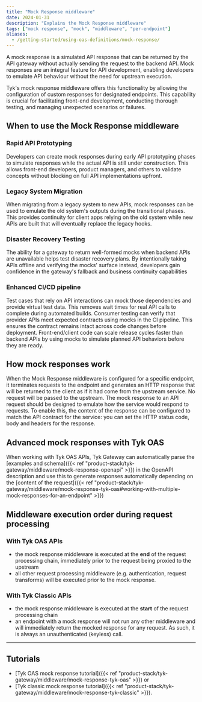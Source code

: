 ```yaml
---
title: "Mock Response middleware"
date: 2024-01-31
description: "Explains the Mock Response middleware"
tags: ["mock response", "mock", "middleware", "per-endpoint"]
aliases:
  - /getting-started/using-oas-definitions/mock-response/
---
```


A mock response is a simulated API response that can be returned by the API gateway without actually sending the request to the backend API. Mock responses are an integral feature for API development, enabling developers to emulate API behaviour without the need for upstream execution. 

Tyk's mock response middleware offers this functionality by allowing the configuration of custom responses for designated endpoints. This capability is crucial for facilitating front-end development, conducting thorough testing, and managing unexpected scenarios or failures.

## When to use the Mock Response middleware

### Rapid API Prototyping

Developers can create mock responses during early API prototyping phases to simulate responses while the actual API is still under construction. This allows front-end developers, product managers, and others to validate concepts without blocking on full API implementations upfront.

### Legacy System Migration

When migrating from a legacy system to new APIs, mock responses can be used to emulate the old system's outputs during the transitional phases. This provides continuity for client apps relying on the old system while new APIs are built that will eventually replace the legacy hooks.

### Disaster Recovery Testing

The ability for a gateway to return well-formed mocks when backend APIs are unavailable helps test disaster recovery plans. By intentionally taking APIs offline and verifying the mocks' surface instead, developers gain confidence in the gateway's fallback and business continuity capabilities

### Enhanced CI/CD pipeline

Test cases that rely on API interactions can mock those dependencies and provide virtual test data. This removes wait times for real API calls to complete during automated builds. Consumer testing can verify that provider APIs meet expected contracts using mocks in the CI pipeline. This ensures the contract remains intact across code changes before deployment. Front-end/client code can scale release cycles faster than backend APIs by using mocks to simulate planned API behaviors before they are ready.

## How mock responses work

When the Mock Response middleware is configured for a specific endpoint, it terminates requests to the endpoint and generates an HTTP response that will be returned to the client as if it had come from the upstream service. No request will be passed to the upstream. The mock response to an API request should be designed to emulate how the service would respond to requests. To enable this, the content of the response can be configured to match the API contract for the service: you can set the HTTP status code, body and headers for the response.

## Advanced mock responses with Tyk OAS

When working with Tyk OAS APIs, Tyk Gateway can automatically parse the [examples and schema]({{< ref "product-stack/tyk-gateway/middleware/mock-response-openapi" >}}) in the OpenAPI description and use this to generate responses automatically depending on the [content of the request]({{< ref "product-stack/tyk-gateway/middleware/mock-response-tyk-oas#working-with-multiple-mock-responses-for-an-endpoint" >}})

## Middleware execution order during request processing

### With **Tyk OAS APIs**
- the mock response middleware is executed at the **end** of the request processing chain, immediately prior to the request being proxied to the upstream
- all other request processing middleware (e.g. authentication, request transforms) will be executed prior to the mock response.

### With **Tyk Classic APIs**
- the mock response middleware is executed at the **start** of the request processing chain
- an endpoint with a mock response will not run any other middleware and will immediately return the mocked response for any request. As such, it is always an unauthenticated (keyless) call.

<hr>

## Tutorials
- [Tyk OAS mock response tutorial]({{< ref "product-stack/tyk-gateway/middleware/mock-response-tyk-oas" >}}) or 
- [Tyk classic mock response tutorial]({{< ref "product-stack/tyk-gateway/middleware/mock-response-tyk-classic" >}}).


<!-- proposed "summary box" to be shown graphically on each middleware page
 ## Mock Response middleware summary
  - The Mock Response middleware is an optional stage in Tyk's API Request processing chain, sitting between the [TBC]() and [TBC]() middleware.
  - The Mock Response middleware can be configured at the per-endpoint level within the API Definition and is supported by the API Designer within the Tyk Dashboard. 
 -->
